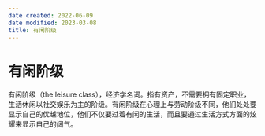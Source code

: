 ```yaml
---
date created: 2022-06-09
date modified: 2023-03-08
title: 有闲阶级
---
```


# 有闲阶级

有闲阶级（the leisure class），经济学名词。指有资产，不需要拥有固定职业，生活休闲以社交娱乐为主的阶级。有闲阶级在心理上与劳动阶级不同，他们处处要显示自己的优越地位，他们不仅要过着有闲的生活，而且要通过生活方式方面的炫耀来显示自己的阔气。

